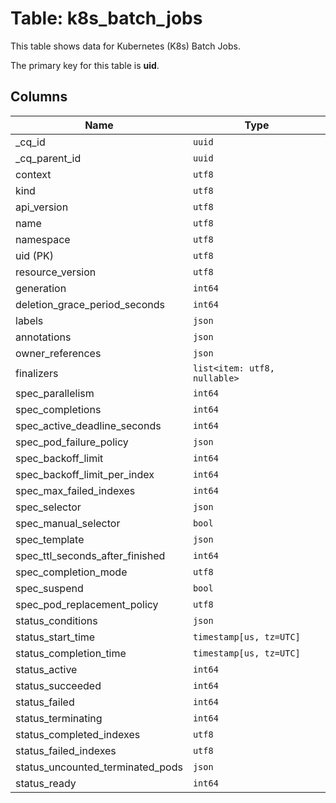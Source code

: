 # Table: k8s_batch_jobs

This table shows data for Kubernetes (K8s) Batch Jobs.

The primary key for this table is **uid**.

## Columns

| Name          | Type          |
| ------------- | ------------- |
|_cq_id|`uuid`|
|_cq_parent_id|`uuid`|
|context|`utf8`|
|kind|`utf8`|
|api_version|`utf8`|
|name|`utf8`|
|namespace|`utf8`|
|uid (PK)|`utf8`|
|resource_version|`utf8`|
|generation|`int64`|
|deletion_grace_period_seconds|`int64`|
|labels|`json`|
|annotations|`json`|
|owner_references|`json`|
|finalizers|`list<item: utf8, nullable>`|
|spec_parallelism|`int64`|
|spec_completions|`int64`|
|spec_active_deadline_seconds|`int64`|
|spec_pod_failure_policy|`json`|
|spec_backoff_limit|`int64`|
|spec_backoff_limit_per_index|`int64`|
|spec_max_failed_indexes|`int64`|
|spec_selector|`json`|
|spec_manual_selector|`bool`|
|spec_template|`json`|
|spec_ttl_seconds_after_finished|`int64`|
|spec_completion_mode|`utf8`|
|spec_suspend|`bool`|
|spec_pod_replacement_policy|`utf8`|
|status_conditions|`json`|
|status_start_time|`timestamp[us, tz=UTC]`|
|status_completion_time|`timestamp[us, tz=UTC]`|
|status_active|`int64`|
|status_succeeded|`int64`|
|status_failed|`int64`|
|status_terminating|`int64`|
|status_completed_indexes|`utf8`|
|status_failed_indexes|`utf8`|
|status_uncounted_terminated_pods|`json`|
|status_ready|`int64`|